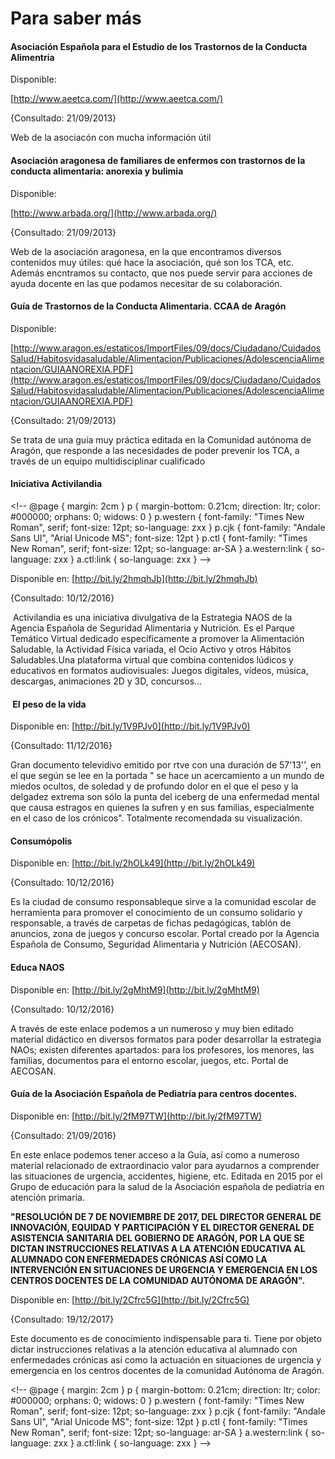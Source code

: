 # Para saber más

#### Asociación Española para el Estudio de los Trastornos de la Conducta Alimentria

Disponible:

[http://www.aeetca.com/](http://www.aeetca.com/)

{Consultado: 21/09/2013}

Web de la asociacón con mucha información útil

#### **Asociación aragonesa de familiares de enfermos con trastornos de la conducta alimentaria: anorexia y bulimia**

Disponible:

[http://www.arbada.org/](http://www.arbada.org/)

{Consultado: 21/09/2013}

Web de la asociación aragonesa, en la que encontramos diversos contenidos muy útiles: qué hace la asociación, qué son los TCA, etc. Además encntramos su contacto, que nos puede servir para acciones de ayuda docente en las que podamos necesitar de su colaboración.

#### **Guía de Trastornos de la Conducta Alimentaria. CCAA de Aragón**

Disponible:

[http://www.aragon.es/estaticos/ImportFiles/09/docs/Ciudadano/CuidadosSalud/Habitosvidasaludable/Alimentacion/Publicaciones/AdolescenciaAlimentacion/GUIAANOREXIA.PDF](http://www.aragon.es/estaticos/ImportFiles/09/docs/Ciudadano/CuidadosSalud/Habitosvidasaludable/Alimentacion/Publicaciones/AdolescenciaAlimentacion/GUIAANOREXIA.PDF)

{Consultado: 21/09/2013}

Se trata de una guía muy práctica editada en la Comunidad autónoma de Aragón, que responde a las necesidades de poder prevenir los TCA, a través de un equipo multidisciplinar cualificado

#### **Iniciativa Activilandia**

<!\-\- @page { margin: 2cm } p { margin-bottom: 0.21cm; direction: ltr; color: #000000; orphans: 0; widows: 0 } p.western { font-family: "Times New Roman", serif; font-size: 12pt; so-language: zxx } p.cjk { font-family: "Andale Sans UI", "Arial Unicode MS"; font-size: 12pt } p.ctl { font-family: "Times New Roman", serif; font-size: 12pt; so-language: ar-SA } a.western:link { so-language: zxx } a.ctl:link { so-language: zxx } -->

Disponible en: [http://bit.ly/2hmqhJb](http://bit.ly/2hmqhJb)

{Consultado: 10/12/2016}

 Activilandia es una iniciativa divulgativa de la Estrategia NAOS de la Agencia Española de Seguridad Alimentaria y Nutrición. Es el Parque Temático Virtual dedicado específicamente a promover la Alimentación Saludable, la Actividad Física variada, el Ocio Activo y otros Hábitos Saludables.Una plataforma virtual que combina contenidos lúdicos y educativos en formatos audiovisuales: Juegos digitales, vídeos, música, descargas, animaciones 2D y 3D, concursos...

####  El peso de la vida

Disponible en: [http://bit.ly/1V9PJv0](http://bit.ly/1V9PJv0)

{Consultado: 11/12/2016}

Gran documento televidivo emitido por rtve con una duración de 57'13'', en el que según se lee en la portada " se hace un acercamiento a un mundo de miedos ocultos, de soledad y de profundo dolor en el que el peso y la delgadez extrema son sólo la punta del iceberg de una enfermedad mental que causa estragos en quienes la sufren y en sus familias, especialmente en el caso de los crónicos". Totalmente recomendada su visualización.

#### Consumópolis

Disponible en: [http://bit.ly/2hOLk49](http://bit.ly/2hOLk49)

{Consultado: 10/12/2016}

Es la ciudad de consumo responsableque sirve a la comunidad escolar de herramienta para promover el conocimiento de un consumo solidario y responsable, a través de carpetas de fichas pedagógicas, tablón de anuncios, zona de juegos y concurso escolar. Portal creado por la Agencia Española de Consumo, Seguridad Alimentaria y Nutrición (AECOSAN).

#### Educa NAOS

Disponible en: [http://bit.ly/2gMhtM9](http://bit.ly/2gMhtM9)

{Consultado: 10/12/2016}

A través de este enlace podemos a un numeroso y muy bien editado material didáctico en diversos formatos para poder desarrollar la estrategia NAOs; existen diferentes apartados: para los profesores, los menores, las familias, documentos para el entorno escolar, juegos, etc. Portal de AECOSAN.

#### Guía de la Asociación Española de Pediatría para centros docentes.

Disponible en: [http://bit.ly/2fM97TW](http://bit.ly/2fM97TW)

{Consultado: 21/09/2016}

En este enlace podemos tener acceso a la Guía, así como a numeroso material relacionado de extraordinacio valor para ayudarnos a comprender las situaciones de urgencia, accidentes, higiene, etc. Editada en 2015 por el Grupo de educación para la salud de la Asociación española de pediatría en atención primaria.

**"RESOLUCIÓN DE 7 DE NOVIEMBRE DE 2017, DEL DIRECTOR GENERAL DE INNOVACIÓN, EQUIDAD Y PARTICIPACIÓN Y EL DIRECTOR GENERAL DE ASISTENCIA SANITARIA DEL GOBIERNO DE ARAGÓN, POR LA QUE SE DICTAN INSTRUCCIONES RELATIVAS A LA ATENCIÓN EDUCATIVA AL ALUMNADO CON ENFERMEDADES CRÓNICAS ASÍ COMO LA INTERVENCIÓN EN SITUACIONES DE URGENCIA Y EMERGENCIA EN LOS CENTROS DOCENTES DE LA COMUNIDAD AUTÓNOMA DE ARAGÓN".**

Disponible en: [http://bit.ly/2Cfrc5G](http://bit.ly/2Cfrc5G)

{Consultado: 19/12/2017}

Este documento es de conocimiento indispensable para ti. Tiene por objeto dictar instrucciones relativas a la atención educativa al alumnado con enfermedades crónicas así como la actuación en situaciones de urgencia y emergencia en los centros docentes de la comunidad Autónoma de Aragón.

<!\-\- @page { margin: 2cm } p { margin-bottom: 0.21cm; direction: ltr; color: #000000; orphans: 0; widows: 0 } p.western { font-family: "Times New Roman", serif; font-size: 12pt; so-language: zxx } p.cjk { font-family: "Andale Sans UI", "Arial Unicode MS"; font-size: 12pt } p.ctl { font-family: "Times New Roman", serif; font-size: 12pt; so-language: ar-SA } a.western:link { so-language: zxx } a.ctl:link { so-language: zxx } -->

